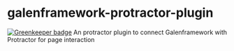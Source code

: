 # galenframework-protractor-plugin

[![Greenkeeper badge](https://badges.greenkeeper.io/hypery2k/galenframework-protractor-plugin.svg)](https://greenkeeper.io/)
An protractor plugin to connect Galenframework with Protractor for page interaction
